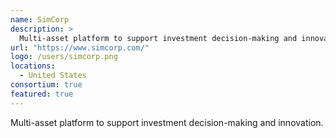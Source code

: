 ```yaml
---
name: SimCorp
description: > 
  Multi-asset platform to support investment decision-making and innovation.
url: "https://www.simcorp.com/"
logo: /users/simcorp.png
locations: 
  - United States
consortium: true
featured: true
---
```


Multi-asset platform to support investment decision-making and innovation.
